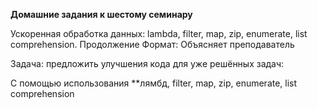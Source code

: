 **Домашние задания к шестому семинару**

Ускоренная обработка данных: lambda, filter, map, zip, enumerate, list comprehension. Продолжение
Формат: Объясняет преподаватель

Задача: предложить улучшения кода для уже решённых задач:

С помощью использования **лямбд, filter, map, zip, enumerate, list comprehension